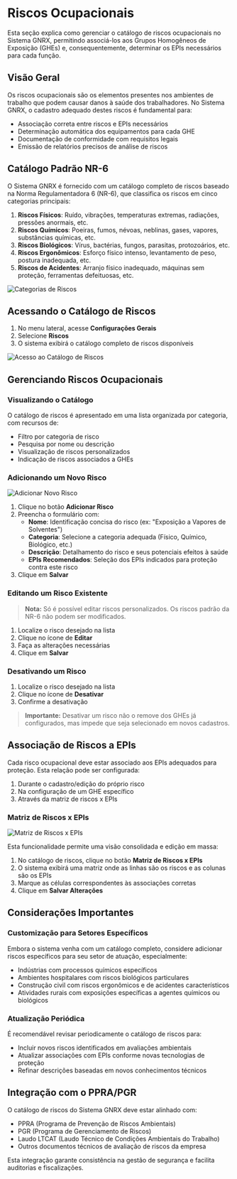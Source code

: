 # Riscos Ocupacionais

Esta seção explica como gerenciar o catálogo de riscos ocupacionais no Sistema GNRX, permitindo associá-los aos Grupos Homogêneos de Exposição (GHEs) e, consequentemente, determinar os EPIs necessários para cada função.

## Visão Geral

Os riscos ocupacionais são os elementos presentes nos ambientes de trabalho que podem causar danos à saúde dos trabalhadores. No Sistema GNRX, o cadastro adequado destes riscos é fundamental para:

- Associação correta entre riscos e EPIs necessários
- Determinação automática dos equipamentos para cada GHE
- Documentação de conformidade com requisitos legais
- Emissão de relatórios precisos de análise de riscos

## Catálogo Padrão NR-6

O Sistema GNRX é fornecido com um catálogo completo de riscos baseado na Norma Regulamentadora 6 (NR-6), que classifica os riscos em cinco categorias principais:

1. **Riscos Físicos**: Ruído, vibrações, temperaturas extremas, radiações, pressões anormais, etc.
2. **Riscos Químicos**: Poeiras, fumos, névoas, neblinas, gases, vapores, substâncias químicas, etc.
3. **Riscos Biológicos**: Vírus, bactérias, fungos, parasitas, protozoários, etc.
4. **Riscos Ergonômicos**: Esforço físico intenso, levantamento de peso, postura inadequada, etc.
5. **Riscos de Acidentes**: Arranjo físico inadequado, máquinas sem proteção, ferramentas defeituosas, etc.

![Categorias de Riscos](../../../assets/images/categorias-riscos.png)

## Acessando o Catálogo de Riscos

1. No menu lateral, acesse **Configurações Gerais**
2. Selecione **Riscos**
3. O sistema exibirá o catálogo completo de riscos disponíveis

![Acesso ao Catálogo de Riscos](../../../assets/images/acesso-catalogo-riscos.png)

## Gerenciando Riscos Ocupacionais

### Visualizando o Catálogo

O catálogo de riscos é apresentado em uma lista organizada por categoria, com recursos de:

- Filtro por categoria de risco
- Pesquisa por nome ou descrição
- Visualização de riscos personalizados
- Indicação de riscos associados a GHEs

### Adicionando um Novo Risco

![Adicionar Novo Risco](../../../assets/images/adicionar-risco.png)

1. Clique no botão **Adicionar Risco**
2. Preencha o formulário com:
   - **Nome**: Identificação concisa do risco (ex: "Exposição a Vapores de Solventes")
   - **Categoria**: Selecione a categoria adequada (Físico, Químico, Biológico, etc.)
   - **Descrição**: Detalhamento do risco e seus potenciais efeitos à saúde
   - **EPIs Recomendados**: Seleção dos EPIs indicados para proteção contra este risco
3. Clique em **Salvar**

### Editando um Risco Existente

> **Nota:** Só é possível editar riscos personalizados. Os riscos padrão da NR-6 não podem ser modificados.

1. Localize o risco desejado na lista
2. Clique no ícone de **Editar**
3. Faça as alterações necessárias
4. Clique em **Salvar**

### Desativando um Risco

1. Localize o risco desejado na lista
2. Clique no ícone de **Desativar**
3. Confirme a desativação

> **Importante:** Desativar um risco não o remove dos GHEs já configurados, mas impede que seja selecionado em novos cadastros.

## Associação de Riscos a EPIs

Cada risco ocupacional deve estar associado aos EPIs adequados para proteção. Esta relação pode ser configurada:

1. Durante o cadastro/edição do próprio risco
2. Na configuração de um GHE específico
3. Através da matriz de riscos x EPIs

### Matriz de Riscos x EPIs

![Matriz de Riscos x EPIs](../../../assets/images/matriz-riscos-epis.png)

Esta funcionalidade permite uma visão consolidada e edição em massa:

1. No catálogo de riscos, clique no botão **Matriz de Riscos x EPIs**
2. O sistema exibirá uma matriz onde as linhas são os riscos e as colunas são os EPIs
3. Marque as células correspondentes às associações corretas
4. Clique em **Salvar Alterações**

## Considerações Importantes

### Customização para Setores Específicos

Embora o sistema venha com um catálogo completo, considere adicionar riscos específicos para seu setor de atuação, especialmente:

- Indústrias com processos químicos específicos
- Ambientes hospitalares com riscos biológicos particulares
- Construção civil com riscos ergonômicos e de acidentes característicos
- Atividades rurais com exposições específicas a agentes químicos ou biológicos

### Atualização Periódica

É recomendável revisar periodicamente o catálogo de riscos para:

- Incluir novos riscos identificados em avaliações ambientais
- Atualizar associações com EPIs conforme novas tecnologias de proteção
- Refinar descrições baseadas em novos conhecimentos técnicos

## Integração com o PPRA/PGR

O catálogo de riscos do Sistema GNRX deve estar alinhado com:

- PPRA (Programa de Prevenção de Riscos Ambientais)
- PGR (Programa de Gerenciamento de Riscos)
- Laudo LTCAT (Laudo Técnico de Condições Ambientais do Trabalho)
- Outros documentos técnicos de avaliação de riscos da empresa

Esta integração garante consistência na gestão de segurança e facilita auditorias e fiscalizações.